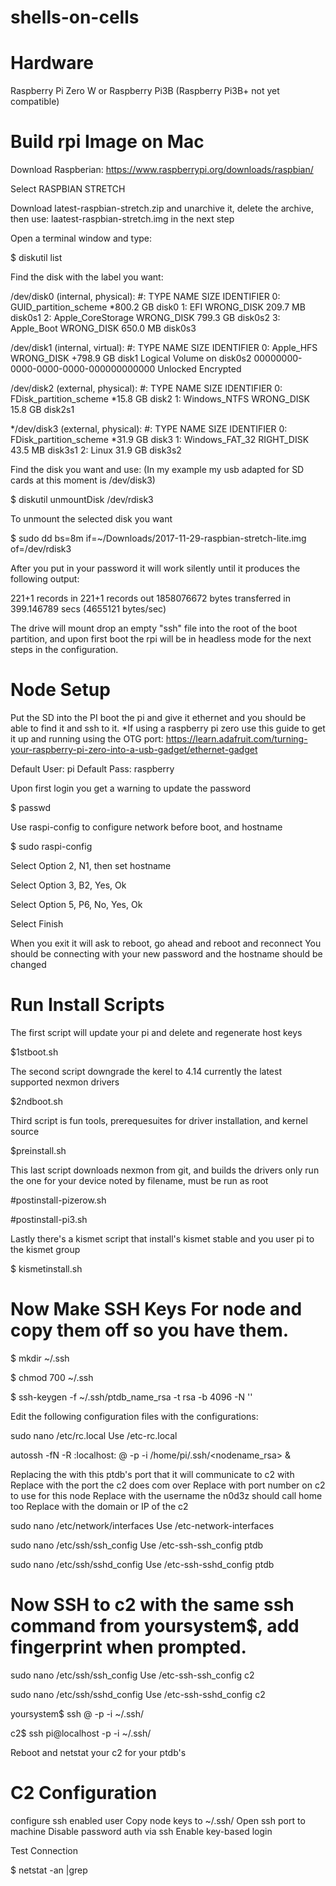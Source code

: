 # shells-on-cells

# Hardware

Raspberry Pi Zero W or Raspberry Pi3B (Raspberry Pi3B+ not yet compatible)

# Build rpi Image on Mac

Download Raspberian:
https://www.raspberrypi.org/downloads/raspbian/

Select RASPBIAN STRETCH 

Download latest-raspbian-stretch.zip and unarchive it, delete the archive, then use: laatest-raspbian-stretch.img in the next step

Open a terminal window and type:

$ diskutil list

Find the disk with the label you want: 

/dev/disk0 (internal, physical):
   #:                       TYPE NAME                    SIZE       IDENTIFIER
   0:      GUID_partition_scheme                        *800.2 GB   disk0
   1:                        EFI WRONG_DISK              209.7 MB   disk0s1
   2:          Apple_CoreStorage WRONG_DISK              799.3 GB   disk0s2
   3:                 Apple_Boot WRONG_DISK              650.0 MB   disk0s3

/dev/disk1 (internal, virtual):
   #:                       TYPE NAME                    SIZE       IDENTIFIER
   0:                  Apple_HFS WRONG_DISK             +798.9 GB   disk1
                                 Logical Volume on disk0s2
                                 00000000-0000-0000-0000-000000000000
                                 Unlocked Encrypted

/dev/disk2 (external, physical):
   #:                       TYPE NAME                    SIZE       IDENTIFIER
   0:     FDisk_partition_scheme                        *15.8 GB    disk2
   1:               Windows_NTFS WRONG_DISK              15.8 GB    disk2s1

*/dev/disk3 (external, physical):
   #:                       TYPE NAME                    SIZE       IDENTIFIER
   0:     FDisk_partition_scheme                        *31.9 GB    disk3
   1:             Windows_FAT_32 RIGHT_DISK              43.5 MB    disk3s1
   2:                      Linux                         31.9 GB    disk3s2

Find the disk you want and use:
(In my example my usb adapted for SD cards at this moment is /dev/disk3)

$ diskutil unmountDisk /dev/rdisk3

To unmount the selected disk you want

$ sudo dd bs=8m if=~/Downloads/2017-11-29-raspbian-stretch-lite.img of=/dev/rdisk3

After you put in your password it will work silently until it produces the following output:

221+1 records in
221+1 records out
1858076672 bytes transferred in 399.146789 secs (4655121 bytes/sec)

The drive will mount drop an empty "ssh" file into the root of the boot partition, and upon first boot the rpi will be in headless mode for the next steps in the configuration.



# Node Setup


Put the SD into the PI boot the pi and give it ethernet and you should be able to find it and ssh to it.
*If using a raspberry pi zero use this guide to get it up and running using the OTG port: https://learn.adafruit.com/turning-your-raspberry-pi-zero-into-a-usb-gadget/ethernet-gadget

Default User: pi
Default Pass: raspberry

Upon first login you get a warning to update the password

$ passwd

Use raspi-config to configure network before boot, and hostname

$ sudo raspi-config

Select Option 2, N1, then set hostname

Select Option 3, B2, Yes, Ok

Select Option 5, P6, No, Yes, Ok

Select Finish

When you exit it will ask to reboot, go ahead and reboot and reconnect
You should be connecting with your new password and the hostname should be changed

# Run Install Scripts

The first script will update your pi and delete and regenerate host keys

$1stboot.sh 

The second script downgrade the kerel to 4.14 currently the latest supported nexmon drivers

$2ndboot.sh

Third script is fun tools, prerequesuites for driver installation, and kernel source

$preinstall.sh

This last script downloads nexmon from git, and builds the drivers only run the one for your device noted by filename, must be run as root

#postinstall-pizerow.sh

#postinstall-pi3.sh

Lastly there's a kismet script that install's kismet stable and you user pi to the kismet group

$ kismetinstall.sh

# Now Make SSH Keys For node and copy them off so you have them. 

$ mkdir ~/.ssh

$ chmod 700 ~/.ssh

$ ssh-keygen -f ~/.ssh/ptdb_name_rsa -t rsa -b 4096 -N ''

Edit the following configuration files with the configurations:

sudo nano /etc/rc.local    Use /etc-rc.local

autossh -fN -R <ptdb port>:localhost:<c2 port for ptdb> <c2 user>@<c2 domain> -p <c2 port for ssh> -i /home/pi/.ssh/<nodename_rsa> &


Replacing the <ptdb port> with this ptdb's port that it will communicate to c2 with
Replace <c2 port for ssh> with the port the c2 does com over
Replace <c2 port for ptdb> with port number on c2 to use for this node
Replace <c2 user> with the username the n0d3z should call home too
Replace <c2 domain> with the domain or IP of the c2

sudo nano /etc/network/interfaces    Use /etc-network-interfaces

sudo nano /etc/ssh/ssh_config      Use /etc-ssh-ssh_config ptdb

sudo nano /etc/ssh/sshd_config       Use /etc-ssh-sshd_config ptdb

# Now SSH to c2 with the same ssh command from yoursystem$, add fingerprint when prompted.

sudo nano /etc/ssh/ssh_config      Use /etc-ssh-ssh_config c2

sudo nano /etc/ssh/sshd_config       Use /etc-ssh-sshd_config c2

yoursystem$ ssh <c2 user>@<c2 domain> -p <c2 port for ssh> -i ~/.ssh/<c2key or ptdbkey>

c2$ ssh pi@localhost -p <c2 port for ptdb> -i ~/.ssh/<ptdbkey>

Reboot and netstat your c2 for your ptdb's

# C2 Configuration 

configure ssh enabled user
Copy node keys to ~/.ssh/
Open ssh port to machine
Disable password auth via ssh
Enable key-based login

Test Connection

$ netstat -an |grep <c2 port for ptdb> 











